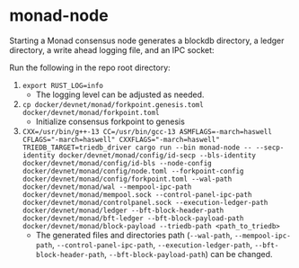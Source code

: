 # monad-node

Starting a Monad consensus node generates a blockdb directory, a ledger directory, a write ahead logging file, and an IPC socket:

Run the following in the repo root directory:
1. `export RUST_LOG=info`
    - The logging level can be adjusted as needed.
2. `cp docker/devnet/monad/forkpoint.genesis.toml docker/devnet/monad/forkpoint.toml`
    - Initialize consensus forkpoint to genesis
3. `CXX=/usr/bin/g++-13 CC=/usr/bin/gcc-13 ASMFLAGS=-march=haswell CFLAGS="-march=haswell" CXXFLAGS="-march=haswell" TRIEDB_TARGET=triedb_driver cargo run --bin monad-node -- --secp-identity docker/devnet/monad/config/id-secp --bls-identity docker/devnet/monad/config/id-bls --node-config docker/devnet/monad/config/node.toml --forkpoint-config docker/devnet/monad/config/forkpoint.toml --wal-path docker/devnet/monad/wal --mempool-ipc-path docker/devnet/monad/mempool.sock --control-panel-ipc-path docker/devnet/monad/controlpanel.sock --execution-ledger-path docker/devnet/monad/ledger --bft-block-header-path docker/devnet/monad/bft-ledger --bft-block-payload-path docker/devnet/monad/block-payload --triedb-path <path_to_triedb>`
    - The generated files and directories path (`--wal-path`, `--mempool-ipc-path`, `--control-panel-ipc-path`, `--execution-ledger-path`, `--bft-block-header-path`, `--bft-block-payload-path`) can be changed.
